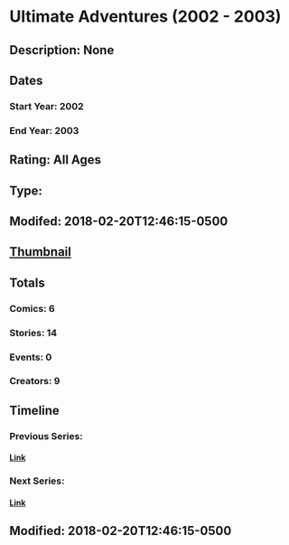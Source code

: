 # Ultimate Adventures (2002 - 2003)
## Description: None
## Dates
### Start Year: 2002
### End Year: 2003
## Rating: All Ages
## Type: 
## Modifed: 2018-02-20T12:46:15-0500
## [Thumbnail](http://i.annihil.us/u/prod/marvel/i/mg/2/10/5a8c5ed0dbc2f.jpg)
## Totals
### Comics: 6
### Stories: 14
### Events: 0
### Creators: 9
## Timeline
### Previous Series: 
#### [Link]()
### Next Series: 
#### [Link]()
## Modified: 2018-02-20T12:46:15-0500